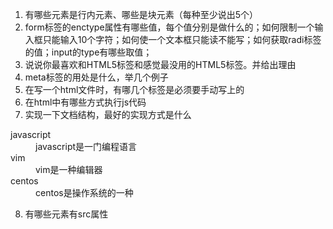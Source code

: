1.  有哪些元素是行内元素、哪些是块元素（每种至少说出5个）
2.  form标签的enctype属性有哪些值，每个值分别是做什么的；如何限制一个输入框只能输入10个字符；如何使一个文本框只能读不能写；如何获取radi标签的值；input的type有哪些取值；
3.  说说你最喜欢和HTML5标签和感觉最没用的HTML5标签。并给出理由
4.  meta标签的用处是什么，举几个例子
5.  在写一个html文件时，有哪几个标签是必须要手动写上的
6.  在html中有哪些方式执行js代码
7.  实现一下文档结构，最好的实现方式是什么


<dl>
  <dt>javascript</dt>
  <dd>javascript是一门编程语言</dd>
  <dt>vim</dt>
  <dd>vim是一种编辑器</dd>
  <dt>centos</dt>
  <dd>centos是操作系统的一种</dd>
</dl>

8.  有哪些元素有src属性
